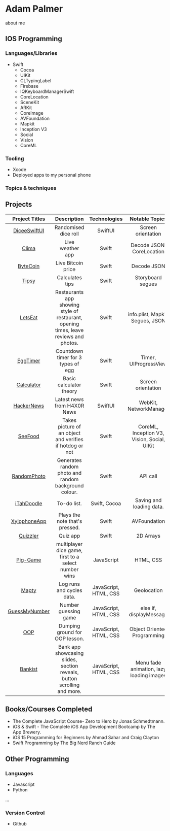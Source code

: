 # Adam Palmer

about me

## IOS Programming

### Languages/Libraries

- Swift
  - Cocoa
  - UIKit
  - CLTypingLabel
  - Firebase
  - IQKeyboardManagerSwift
  - CoreLocation
  - SceneKit
  - ARKit
  - CoreImage
  - AVFoundation
  - Mapkit
  - Inception V3
  - Social
  - Vision
  - CoreML
 

### Tooling

- Xcode
- Deployed apps to my personal phone


### Topics & techniques
 


## Projects

| **Project Titles** | **Description** | **Technologies** | **Notable Topics** |
| :---: | :---: |:---: |:---: |
| [DiceeSwiftUI](https://github.com/adampalmer99/DiceeSwiftUI) | Randomised dice roll | SwiftUI| Screen orientation |
| [Clima](https://github.com/adampalmer99/ClimaApp) | Live weather app | Swift | Decode JSON, CoreLocation  |
| [ByteCoin](https://github.com/adampalmer99/ByteCoinApp) | Live Bitcoin price | Swift | Decode JSON  |
| [Tipsy](https://github.com/adampalmer99/TipsyApp) | Calculates tips | Swift| Storyboard segues |
| [LetsEat](https://github.com/adampalmer99/LetsEat) | Restaurants app showing style of restaurant, opening times, leave reviews and photos. | Swift| info.plist, Mapkit, Segues, JSON |
| [EggTimer](https://github.com/adampalmer99/EggTimerApp) | Countdown timer for 3 types of egg | Swift | Timer, UIProgressView |
| [Calculator](https://github.com/adampalmer99/CalculatorApp) | Basic calculator theory | Swift | Screen orientation |
| [HackerNews](https://github.com/adampalmer99/HackerNews) | Latest news from H4X0R News | SwiftUI | WebKit, NetworkManager |
| [SeeFood](https://github.com/adampalmer99/SeeFood) | Takes picture of an object and verifies if hotdog or not | Swift | CoreML, Inception V3, Vision, Social, UIKit |  
| [RandomPhoto](https://github.com/adampalmer99/RandomPhoto) | Generates random photo and random background colour. | Swift | API call |
| [iTahDoodle](https://github.com/adampalmer99/iTahDoodle) | To-do list. | Swift, Cocoa | Saving and loading data. |
| [XylophoneApp](https://github.com/adampalmer99/XylophoneApp) | Plays the note that's pressed. | Swift | AVFoundation |
| [Quizzler](https://github.com/adampalmer99/Quizzler) | Quiz app | Swift | 2D Arrays |
| [Pig-Game](https://github.com/adampalmer99/pig-game) | multiplayer dice game, first to a select number wins | JavaScript | HTML, CSS  |
| [Mapty](https://github.com/adampalmer99/JavaScriptProjects/tree/main/Mapty) | Log runs and cycles data. | JavaScript, HTML, CSS | Geolocation |
| [GuessMyNumber](https://github.com/adampalmer99/JavaScriptProjects/tree/main/5-Guess-my-number) | Number guessing game | JavaScript, HTML, CSS | else if, displayMessage |
| [OOP](https://github.com/adampalmer99/JavaScriptProjects/tree/main/OOP) | Dumping ground for OOP lesson. | JavaScript, HTML, CSS | Object Oriented Programming |
| [Bankist](https://github.com/adampalmer99/JavaScriptProjects/tree/main/Advanced-DOM-Bankist) | Bank app showcasing slides, section reveals, button scrolling and more. | JavaScript, HTML, CSS | Menu fade animation, lazy loading images |


 
## Books/Courses Completed

- The Complete JavaScript Course- Zero to Hero by Jonas Schmedtmann.
- iOS & Swift - The Complete iOS App Development Bootcamp by The App Brewery.
- iOS 15 Programming for Beginners by Ahmad Sahar and Craig Clayton
- Swift Programming by The Big Nerd Ranch Guide

## Other Programming

### Languages

- Javascript
- Python

...

### Version Control

- Github
